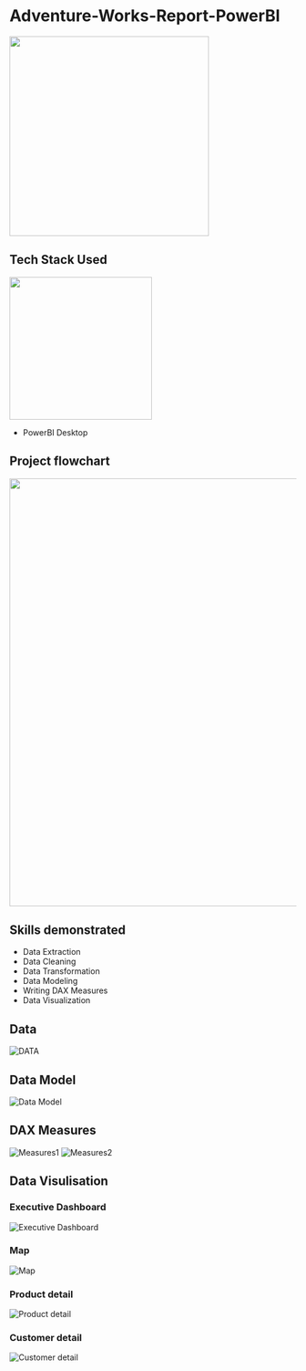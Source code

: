 # Adventure-Works-Report-PowerBI

<img src="https://github.com/Shiva-teja-chary-andhoju/Adventure-Works-Report-PowerBI/assets/128379454/16d1b69d-f65a-4eb8-ba96-d88eb9665a81" width="350" /> 

## Tech Stack Used

<img src="https://github.com/Shiva-teja-chary-andhoju/Adventure-Works-Report-PowerBI/assets/128379454/bbdb8b23-18b2-4dea-b6b1-52ffd903085a" width="250" /> 

* PowerBI Desktop

## Project flowchart

<img src="https://github.com/Shiva-teja-chary-andhoju/Adventure-Works-Report-PowerBI/assets/128379454/9c374865-7307-4e69-aad1-90d1bfe629b5" width="750" /> 

## Skills demonstrated

* Data Extraction
* Data Cleaning
* Data Transformation
* Data Modeling
* Writing DAX Measures
* Data Visualization

## Data

![DATA](https://github.com/Shiva-teja-chary-andhoju/Adventure-Works-Report-PowerBI/assets/128379454/54f4c5bf-1954-45fd-aa0b-0d704a4aff52)

## Data Model

![Data Model](https://github.com/Shiva-teja-chary-andhoju/Adventure-Works-Report-PowerBI/assets/128379454/ae7409a9-af7c-4584-b2b4-1e57bb563286)


## DAX Measures

![Measures1](https://github.com/Shiva-teja-chary-andhoju/Adventure-Works-Report-PowerBI/assets/128379454/7e1311d4-6189-4bef-8376-22122b78e3f2)
![Measures2](https://github.com/Shiva-teja-chary-andhoju/Adventure-Works-Report-PowerBI/assets/128379454/fc36dc88-c93b-4678-be6d-f23cf7a480f0)


## Data Visulisation

###  Executive Dashboard

![Executive Dashboard](https://github.com/Shiva-teja-chary-andhoju/Adventure-Works-Report-PowerBI/assets/128379454/90c6a62e-b73f-4763-9cc9-fd67e62f2a58)

### Map

![Map](https://github.com/Shiva-teja-chary-andhoju/Adventure-Works-Report-PowerBI/assets/128379454/e15b90cb-1528-4fdc-8dc3-7b79266c9855)

### Product detail

![Product detail](https://github.com/Shiva-teja-chary-andhoju/Adventure-Works-Report-PowerBI/assets/128379454/d5ea7b0c-5642-4159-9066-83475a15964c)

### Customer detail

![Customer detail](https://github.com/Shiva-teja-chary-andhoju/Adventure-Works-Report-PowerBI/assets/128379454/291555e3-7917-4b6a-a8a4-d160118ecdce)
